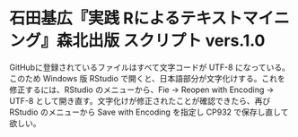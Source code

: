 # 石田基広『実践 Rによるテキストマイニング』森北出版 スクリプト vers.1.0

GitHubに登録されているファイルはすべて文字コードが UTF-8 になっている。
このため Windows 版 RStudio で開くと、日本語部分が文字化けする。これを修正するには、RStudio のメニューから、Fie -> Reopen with Encoding -> UTF-8 として開き直す。文字化けが修正されたことが確認できたら、再び RStudio のメニューから Save with Encoding を指定し CP932 で保存し直して欲しい。
